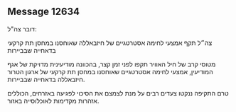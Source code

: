 ## Message 12634

דובר צה"ל:

צה״ל תקף אמצעי לחימה אסטרטגיים של חיזבאללה שאוחסנו במחסן תת קרקעי בדאחייה שבביירות

מטוסי קרב של חיל האוויר תקפו לפני זמן קצר, בהכוונה מודיעינית מדויקת של אגף המודיעין, אמצעי לחימה אסטרטגיים שאוחסנו במחסן תת קרקעי של ארגון הטרור חיזבאללה בדאחייה שבביירות.

טרם התקיפה ננקטו צעדים רבים על מנת לצמצם את הסיכוי לפגיעה באזרחים, הכוללים אזהרות מקדימות לאוכלוסייה באזור.

